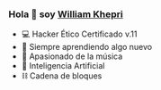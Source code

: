 ### Hola 👋 soy [William Khepri](https://github.com/williamkhepri)

- 💻 Hacker Ético Certificado v.11
- 👾 Siempre aprendiendo algo nuevo
- 🎹 Apasionado de la música
- 🤖 Inteligencia Artificial
- ⛓️ Cadena de bloques
<!--
**williamkhepri/williamkhepri** is a ✨ _special_ ✨ repository because its `README.md` (this file) appears on your GitHub profile.

Here are some ideas to get you started:

- 🔭 I’m currently working on ...
- 🌱 I’m currently learning ...
- 👯 I’m looking to collaborate on ...
- 🤔 I’m looking for help with ...
- 💬 Ask me about ...
- 📫 How to reach me: ...
- 😄 Pronouns: ...
- ⚡ Fun fact: ...
- 🔭 Currently working on my own NFT collection.
-->
